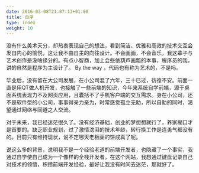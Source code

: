 ```yaml
---
date: 2016-03-08T21:07:13+01:00
title: 自序
type: index
weight: 10
---
```


没有什么美术天分，却热衷表现自己的想法，看到简洁、优雅和高效的技术交互会发自内心的愉悦，这让我不由自主的向往设计。不会画画，不会音乐，我这辈子与艺术创作是没啥缘分的。有点小智商，加上会些依葫芦画瓢的本事，程序员的我，讲的自然是程序为主设计了。 By the way ，代码也有称为艺术的，不是吗。

毕业后，没有留在大公司发展，在小公司混了六年，三十已过，彷徨不安。前面一直是用QT做人机开发，也接触了一些前端的知识，今年来系统自学前端，源于桌面系统表现力不及网页应用，且囊括不了手机客户端的交互需求。身在小公司，还不是软件型的小公司，事事得亲力亲为，时常感觉孤立无助，所以自助的同时，渴望通过网络与同道之人交流。

对于未来，我已经迷茫很久了。没有经济基础，创业的梦想想就行了，养家糊口才是首要的。缺乏职业规划，过了激情滂湃的技术年龄，转行换工作是连勇气都没有的。目前只有维持现状，说不定哪天老板画的饼成真了呢。

说这么多的背景，说明我不是一个经验老道的前端开发者，也隐藏了一个事实，我通过自学使自己成为一个像样的全栈开发者。在这个网站，我想通过键盘记录自己对技术的领悟，积攒前端开发经验，最好让我没有时间去迷茫，那就好了。
